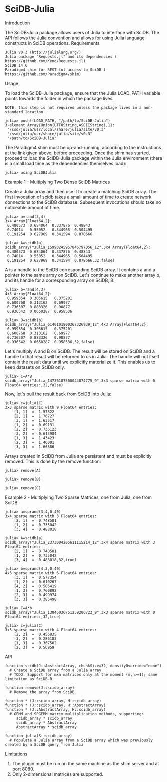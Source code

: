 SciDB-Julia
===========
Introduction

The SciDB-Julia package allows users of Julia to interface with SciDB. The API follows the Julia convention and allows for using Julia language constructs in SciDB operations.
Requirements

    Julia v0.3 (​http://julialang.org/)
    Julia package "Requests.jl" and its dependencies (​https://github.com/Keno/Requests.jl)
    SciDB 14.6
    Paradigm4 shim for REST-ful access to SciDB (​https://github.com/Paradigm4/shim) 

Usage

To load the SciDB-Julia package, ensure that the Julia LOAD_PATH variable points towards the folder in which the package lives.

    NOTE: this step is not required unless the package lives in a non-standard location.

    julia> push!(LOAD_PATH, "/path/to/SciDB-Julia")
    3-element Array{Union(UTF8String,ASCIIString),1}:
     "/ssd/julia/usr/local/share/julia/site/v0.3"
     "/ssd/julia/usr/share/julia/site/v0.3"      
     "/path/to/SciDB-Julia"

The Paradigm4 shim must be up-and-running, according to the instructions at the link given above, before proceeding. Once the shim has started, proceed to load the SciDB-Julia package within the Julia environment (there is a small load time as the dependencies themselves load):

    julia> using SciDBJulia

Example 1 - Multiplying Two Dense SciDB Matrices

Create a Julia array and then use it to create a matching SciDB array. The first invocation of scidb takes a small amount of time to create network connections to the SciDB database. Subsequent invocations should take no noticeable amount of time.

    julia> a=rand(3,4)
    3x4 Array{Float64,2}:
     0.480573  0.684064  0.337876  0.48843 
     0.74014   0.55052   0.344965  0.504495
     0.191254  0.627969  0.341594  0.878666

    julia> A=scidb(a)
    scidb_array("Julia_15993245957846797056_12",3x4 Array{Float64,2}:
     0.480573  0.684064  0.337876  0.48843 
     0.74014   0.55052   0.344965  0.504495
     0.191254  0.627969  0.341594  0.878666,32,false)

A is a handle to the SciDB corresponding SciDB array. It contains a and a pointer to the same array on SciDB. Let's continue to make another array b, and its handle for a corresponding array on SciDB, B.
    
    julia> b=rand(4,3)
    4x3 Array{Float64,2}:
     0.959354  0.305615   0.375201
     0.600768  0.313162   0.69977 
     0.736307  0.883326   0.90877 
     0.936542  0.0650287  0.958536
    
    julia> B=scidb(b)
    scidb_array("Julia_6140101800367326939_12",4x3 Array{Float64,2}:
     0.959354  0.305615   0.375201
     0.600768  0.313162   0.69977 
     0.736307  0.883326   0.90877 
     0.936542  0.0650287  0.958536,32,false)
    
Let's multiply A and B on SciDB. The result will be stored on SciDB and a handle to that result will be returned to us in Julia. The handle will not itself contain the result data until we explicitly materialize it. This enables us to keep datasets on SciDB only.

    julia> C=A*B
    scidb_array("Julia_14736187500044874775_9",3x3 sparse matrix with 0 Float64 entries:,32,false)

Now, let's pull the result back from SciDB into Julia:

    julia> c=julia(C)
    3x3 sparse matrix with 9 Float64 entries:
    	[1, 1]  =  1.57822
    	[2, 1]  =  1.76727
    	[3, 1]  =  1.63517
    	[1, 2]  =  0.69131
    	[2, 2]  =  0.736123
    	[3, 2]  =  0.613984
    	[1, 3]  =  1.43423
    	[2, 3]  =  1.46001
    	[3, 3]  =  1.66386

Arrays created in SciDB from Julia are persistent and must be explicitly removed. This is done by the remove function:

    julia> remove(A)

    julia> remove(B)

    julia> remove(C)

Example 2 - Multiplying Two Sparse Matrices, one from Julia, one from SciDB

    julia> a=sprand(3,4,0.40)
    3x4 sparse matrix with 3 Float64 entries:
    	[2, 1]  =  0.748581
    	[1, 2]  =  0.735042
    	[3, 4]  =  0.488018
    
    julia> A=scidb(a)
    scidb_array("Julia_2373004205611115214_12",3x4 sparse matrix with 3 Float64 entries:
    	[2, 1]  =  0.748581
    	[1, 2]  =  0.735042
    	[3, 4]  =  0.488018,32,true)
    
    julia> b=sprand(4,3,0.40)
    4x3 sparse matrix with 6 Float64 entries:
    	[3, 1]  =  0.577354
    	[1, 2]  =  0.610267
    	[4, 2]  =  0.586419
    	[1, 3]  =  0.760892
    	[2, 3]  =  0.499974
    	[3, 3]  =  0.385498
    
    julia> C=A*b
    scidb_array("Julia_13845036751259206723_9",3x3 sparse matrix with 0 Float64 entries:,32,true)
    
    julia> c=julia(C)
    3x3 sparse matrix with 4 Float64 entries:
    	[2, 2]  =  0.456835
    	[3, 2]  =  0.286183
    	[1, 3]  =  0.367502
    	[2, 3]  =  0.56959

API

    function scidb(J::AbstractArray, chunkSize=32, densityOverride="none")
      # Create a SciDB array from a Julia array
      # TODO: Support for mxn matrices only at the moment (m,n>=1); same limitation as SciDB-R.
    
    function remove(J::scidb_array)
      # Remove the array from SciDB.
    
    function * (J::scidb_array, H::scidb_array)
    function * (J::scidb_array, H::AbstractArray)
    function * (J::AbstractArray, H::scidb_array)
      # GEMM and SPGEMM matrix mulitplication methods, supporting:
         scidb_array * scidb_array
         scidb_array * AbstractArray
         AbstractArray * scidb_array
    
    function julia(S::scidb_array)
      # Populate a Julia array from a SciDB array which was previously created by a SciDB query from Julia

Limitations
1. The plugin must be run on the same machine as the shim server and at port 8080.
2. Only 2-dimensional matrices are supported.



